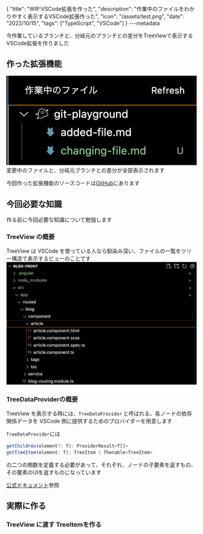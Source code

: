 {
  "title": "WIP:VSCode拡張を作った",
  "description": "作業中のファイルをわかりやすく表示するVSCode拡張作った",
  "icon": "/assets/test.png",
  "date": "2022/10/15",
  "tags": ["TypeScript", "VSCode"]
}
---metadata

今作業しているブランチと、分岐元のブランチとの差分をTreeViewで表示するVSCode拡張を作りました

## 作った拡張機能
![スクショ](/assets/20221015-working-files.png)
変更中のファイルと、分岐元ブランチとの差分が全部表示されます

今回作った拡張機能のソースコードは[GitHub](https://github.com/2ndPINEW/vscode-working-files)にあります

## 今回必要な知識
作る前に今回必要な知識について勉強します

### TreeView の概要
TreeView は VSCode を使っている人なら馴染み深い、ファイルの一覧をツリー構造で表示するビューのことです
![TreeView概要](/assets/20221015-treeview-overview.png)

### TreeDataProviderの概要
TreeView を表示する時には、`TreeDataProvider` と呼ばれる、各ノードの依存関係データを VSCode 側に提供するためのプロバイダーを用意します

`TreeDataProvider`には

```typescript
getChildren(element?: T): ProviderResult<T[]>
getTreeItem(element: T): TreeItem | Thenable<TreeItem>
```
の二つの関数を定義する必要があって、それぞれ、ノードの子要素を返すもの、その要素のUIを返すものになっています

[公式ドキュメント](https://code.visualstudio.com/api/extension-guides/tree-view)参照

## 実際に作る
### TreeView に渡す TreeItemを作る

